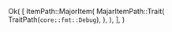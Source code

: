 Ok(
    [
        ItemPath::MajorItem(
            MajarItemPath::Trait(
                TraitPath(`core::fmt::Debug`),
            ),
        ),
    ],
)